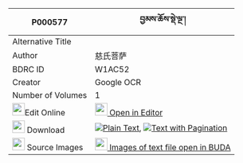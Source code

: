 |P000577|བྱམས་ཆོས་སྡེ་ལྔ་། 
| --- | --- 
|Alternative Title |
|Author| 慈氏菩萨
|BDRC ID | W1AC52
|Creator | Google OCR
|Number of Volumes| 1
|<img width="25" src="https://img.icons8.com/color/25/000000/edit-property.png">Edit Online| [<img width="25" src="https://avatars.githubusercontent.com/u/45091458?s=200&v=4"> Open in Editor](http://editor.openpecha.org/P000577)
|<img width="25" src="https://img.icons8.com/fluent/48/000000/download-2.png"/>  Download | [![](https://img.icons8.com/color/20/000000/txt.png)Plain Text](https://github.com/Openpecha/P000577/releases/download/v2/jam_chode_nga_plain_P000577.zip), [![](https://img.icons8.com/color/20/000000/txt.png)Text with Pagination](https://github.com/Openpecha/P000577/releases/download/v2/jam_chode_nga_pages_P000577.zip)
|<img width="25" src="https://img.icons8.com/plasticine/100/000000/pictures-folder.png"/>  Source Images | [<img width="25" src="https://library.bdrc.io/icons/BUDA-small.svg"> Images of text file open in BUDA](https://library.bdrc.io/show/bdr:W1AC52)